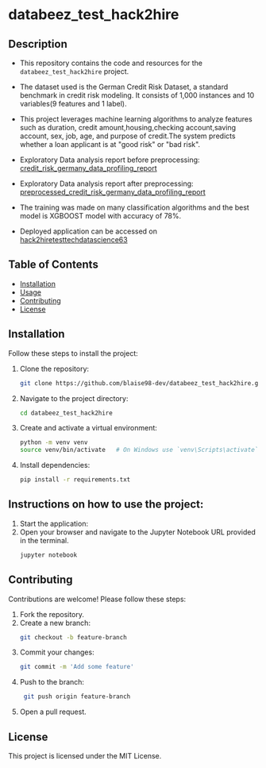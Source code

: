 # databeez_test_hack2hire

## Description
- This repository contains the code and resources for the `databeez_test_hack2hire` project.
- The dataset used is the German Credit Risk Dataset, a standard benchmark in credit risk modeling. It consists of 1,000 instances and 10 variables(9 features and 1 label).
-  This project leverages machine learning algorithms to analyze features such as  duration, credit amount,housing,checking account,saving account, sex, job, age, and purpose of credit.The system predicts whether a loan applicant is at "good risk" or "bad risk".
  
- Exploratory Data analysis report before preprocessing: [credit_risk_germany_data_profiling_report](./credit_risk_germany_data_profiling_report.html)
- Exploratory Data analysis report after preprocessing: [preprocessed_credit_risk_germany_data_profiling_report](./preprocessed_credit_risk_germany_data_profiling_report.html)
- The training was made on many classification algorithms and the best model is XGBOOST model with accuracy of 78%.
- Deployed application can be accessed on [hack2hiretesttechdatascience63](https://hack2hiretesttechdatascience63.streamlit.app/)


## Table of Contents
- [Installation](#installation)
- [Usage](#usage)
- [Contributing](#contributing)
- [License](#license)

## Installation
Follow these steps to install the project:

1. Clone the repository:
   ```sh
   git clone https://github.com/blaise98-dev/databeez_test_hack2hire.git

2. Navigate to the project directory:
   ```sh
   cd databeez_test_hack2hire

3. Create and activate a virtual environment:
   ```sh
   python -m venv venv
   source venv/bin/activate   # On Windows use `venv\Scripts\activate`
4. Install dependencies:
   ```sh
   pip install -r requirements.txt
## Instructions on how to use the project:

1. Start the application:
2. Open your browser and navigate to the Jupyter Notebook URL provided in the terminal.
   ```sh
   jupyter notebook
   
## Contributing

Contributions are welcome! Please follow these steps:

1. Fork the repository.
2. Create a new branch:
   ```sh
   git checkout -b feature-branch

3. Commit your changes:
   ```sh
   git commit -m 'Add some feature'

4. Push to the branch:
   ```sh
    git push origin feature-branch

5. Open a pull request.

## License

This project is licensed under the MIT License.
 
